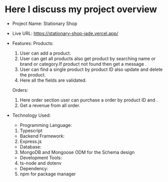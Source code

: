 # Here I discuss my project overview

- Project Name: Stationary Shop
- Live URL: https://stationary-shop-jade.vercel.app/

- Features:
  Products:

  1. User can add a product.
  2. User can get all products also get product by searching name or brand or category.If product not found then get a message .
  3. User can find a single product by product ID also update and delete the product.
  4. Here all the fields are validated.

  Orders:

  1. Here order section user can purchase a order by product ID and .
  2. Get a revenue from all order.

- Technology Used:
  - Programming Language:
  1.  Typescript
  - Backend Framework:
  2.  Express.js
  - Database:
  3.  MongoDB and Mongoose ODM for the Schema design
  - Development Tools:
  4.  ts-node and dotenv
  - Dependency:
  5.  npm for package manager

